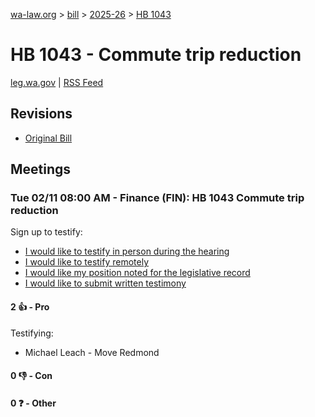 [wa-law.org](/) > [bill](/bill/) > [2025-26](/bill/2025-26/) > [HB 1043](/bill/2025-26/hb/1043/)

# HB 1043 - Commute trip reduction
[leg.wa.gov](https://app.leg.wa.gov/billsummary?BillNumber=1043&Year=2025&Initiative=false) | [RSS Feed](./rss.xml)

## Revisions
* [Original Bill](1/)

## Meetings
### Tue 02/11 08:00 AM - Finance (FIN): HB 1043 Commute trip reduction
Sign up to testify:
* [I would like to testify in person during the hearing](https://app.leg.wa.gov/csi/Testifier/Add?chamber=House&mId=32720&aId=163099&caId=25602&tId=1)
* [I would like to testify remotely](https://app.leg.wa.gov/csi/Testifier/Add?chamber=House&mId=32720&aId=163099&caId=25602&tId=2)
* [I would like my position noted for the legislative record](https://app.leg.wa.gov/csi/Testifier/Add?chamber=House&mId=32720&aId=163099&caId=25602&tId=3)
* [I would like to submit written testimony](https://app.leg.wa.gov/csi/Testifier/Add?chamber=House&mId=32720&aId=163099&caId=25602&tId=4)

#### 2 👍 - Pro
Testifying:
* Michael Leach - Move Redmond

#### 0 👎 - Con

#### 0 ❓ - Other
